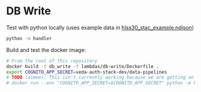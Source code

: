 # DB Write

Test with python locally (uses example data in [hlss30_stac_example.ndjson](./hlss30_stac_example.ndjson))

```bash
python -m handler
```

Build and test the docker image:

```bash
# From the root of this repository
docker build -t db_write -f lambdas/db-write/Dockerfile .
export COGNITO_APP_SECRET=veda-auth-stack-dev/data-pipelines
# TODO (aimee): This isn't currently working because we are getting an import error for boto3
# docker run --env "COGNITO_APP_SECRET=$COGNITO_APP_SECRET" python -m handler
```
